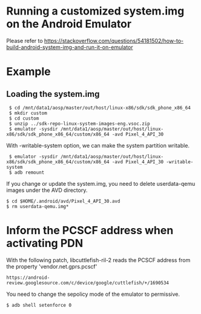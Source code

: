 # Running a customized system.img on the Android Emulator

Please refer to https://stackoverflow.com/questions/54181502/how-to-build-android-system-img-and-run-it-on-emulator


# Example

## Loading the system.img
```
 $ cd /mnt/data1/aosp/master/out/host/linux-x86/sdk/sdk_phone_x86_64
 $ mkdir custom 
 $ cd custom 
 $ unzip ../sdk-repo-linux-system-images-eng.vsoc.zip
 $ emulator -sysdir /mnt/data1/aosp/master/out/host/linux-x86/sdk/sdk_phone_x86_64/custom/x86_64 -avd Pixel_4_API_30
```

With -writable-system option, we can make the system partition writable.

```
 $ emulator -sysdir /mnt/data1/aosp/master/out/host/linux-x86/sdk/sdk_phone_x86_64/custom/x86_64 -avd Pixel_4_API_30 -writable-system
 $ adb remount

```

If you change or update the system.img, you need to delete userdata-qemu images under the AVD directory.

```
$ cd $HOME/.android/avd/Pixel_4_API_30.avd
$ rm userdata-qemu.img*
```


# Inform the PCSCF address when activating PDN

With the following patch, libcuttlefish-ril-2 reads the PCSCF address from the property 'vendor.net.gprs.pcscf'

```
https://android-review.googlesource.com/c/device/google/cuttlefish/+/1690534
```

You need to change the sepolicy mode of the emulator to permissive.
```
$ adb shell setenforce 0
```

